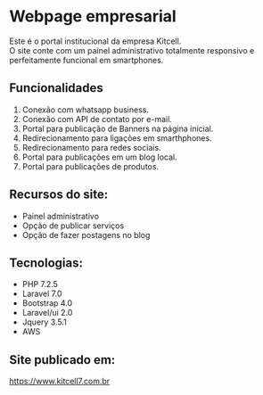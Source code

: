 # Webpage empresarial
Este é o portal institucional da empresa Kitcell. <br>
O site conte com um painel administrativo totalmente responsivo e perfeitamente funcional em smartphones. <br> 

## Funcionalidades
1. Conexão com whatsapp business.
2. Conexão com API de contato por e-mail.
3. Portal para publicação de Banners na página inicial.
4. Redirecionamento para ligações em smarthphones.
5. Redirecionamento para redes sociais.
6. Portal para publicações em um blog local.
7. Portal para publicações de produtos.

## Recursos do site:
<ul>
    <li>Painel administrativo</li>
    <li>Opção de publicar serviços</li>
    <li>Opção de fazer postagens no blog</li>
</ul>

## Tecnologias:

<ul>
    <li>PHP 7.2.5</li>
    <li>Laravel 7.0</li>
    <li>Bootstrap 4.0</li>
    <li>Laravel/ui 2.0</li>
    <li>Jquery 3.5.1</li>
    <li>AWS</li>
</ul>

## Site publicado em:
<a href="www.kitcell7.com.br"> https://www.kitcell7.com.br </a>
